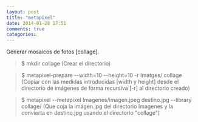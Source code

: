 ```yaml
---
layout: post
title: "metapixel"
date: 2014-01-28 17:51
comments: true
categories: 
---
```

Generar mosaicos de fotos [collage]. 

>$ mkdir collage (Crear el directorio) 

>$ metapixel-prepare --width=10 --height=10 -r Imatges/ collage (Copiar con las medidas introducidas [width y height] desde el directorio de imágenes de forma recursiva [-r] al directorio creado) 

>$ metapixel --metapixel Imagenes/imagen.jpeg destino.jpg --library collage/ (Que coja la imágen.jpg del directorio Imagenes y la convierta en destino.jpg usando el directorio "collage")

